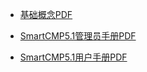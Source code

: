 + <a href="https://cloudchef.github.io/doc/PDF/foundation.pdf" >基础概念PDF</a>

+ <a href="https://cloudchef.github.io/doc/PDF/admin.pdf" >SmartCMP5.1管理员手册PDF</a>

+ <a href="https://cloudchef.github.io/doc/PDF/user.pdf" >SmartCMP5.1用户手册PDF</a>